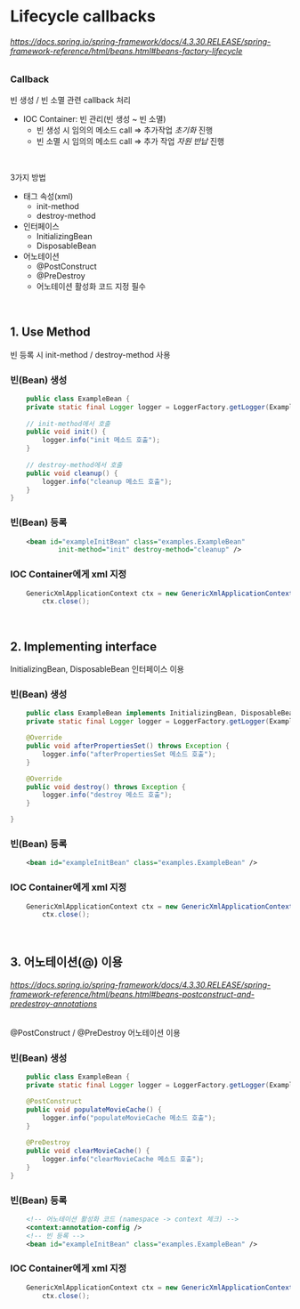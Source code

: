 # Lifecycle callbacks
###### https://docs.spring.io/spring-framework/docs/4.3.30.RELEASE/spring-framework-reference/html/beans.html#beans-factory-lifecycle

### Callback
빈 생성 / 빈 소멸 관련 callback 처리<br>
  - IOC Container: 빈 관리(빈 생성 ~ 빈 소멸)
    - 빈 생성 시 임의의 메소드 call => 추가작업 _초기화_ 진행
    - 빈 소멸 시 임의의 메소드 call => 추가 작업 _자원 반납_ 진행

<br>
  
3가지 방법
  - 태그 속성(xml)
    - init-method
    - destroy-method
  - 인터페이스
    - InitializingBean
    - DisposableBean
  - 어노테이션
    - @PostConstruct
    - @PreDestroy
    - 어노테이션 활성화 코드 지정 필수

<br>

## 1. Use Method
빈 등록 시 init-method / destroy-method 사용
 
### 빈(Bean) 생성
```java
    public class ExampleBean {
	private static final Logger logger = LoggerFactory.getLogger(ExampleBean.class); 
	
	// init-method에서 호출
	public void init() {
		logger.info("init 메소드 호출");
	}
	
	// destroy-method에서 호출
	public void cleanup() {
		logger.info("cleanup 메소드 호출");
	}
}
```

### 빈(Bean) 등록
```xml
    <bean id="exampleInitBean" class="examples.ExampleBean" 
			init-method="init" destroy-method="cleanup" />
```

### IOC Container에게 xml 지정
```java
    GenericXmlApplicationContext ctx = new GenericXmlApplicationContext("classpath:com/config/conf.xml");
		ctx.close();
```

<br>

## 2. Implementing interface
InitializingBean, DisposableBean 인터페이스 이용

### 빈(Bean) 생성
```java
    public class ExampleBean implements InitializingBean, DisposableBean {
	private static final Logger logger = LoggerFactory.getLogger(ExampleBean.class); 

	@Override
	public void afterPropertiesSet() throws Exception {
		logger.info("afterPropertiesSet 메소드 호출");
	}

	@Override
	public void destroy() throws Exception {
		logger.info("destroy 메소드 호출");
	}

}
```

### 빈(Bean) 등록
```xml
    <bean id="exampleInitBean" class="examples.ExampleBean" />
```

### IOC Container에게 xml 지정
```java
    GenericXmlApplicationContext ctx = new GenericXmlApplicationContext("classpath:com/config/conf.xml");
		ctx.close();
```

<br>

## 3. 어노테이션(@) 이용
###### https://docs.spring.io/spring-framework/docs/4.3.30.RELEASE/spring-framework-reference/html/beans.html#beans-postconstruct-and-predestroy-annotations
@PostConstruct / @PreDestroy 어노테이션 이용

### 빈(Bean) 생성
```java
    public class ExampleBean {
	private static final Logger logger = LoggerFactory.getLogger(ExampleBean.class); 

	@PostConstruct
	public void populateMovieCache() {
		logger.info("populateMovieCache 메소드 호출");
	}
	
	@PreDestroy
	public void clearMovieCache() {
		logger.info("clearMovieCache 메소드 호출");
	}
}
```

### 빈(Bean) 등록
```xml
    <!-- 어노테이션 활성화 코드 (namespace -> context 체크) -->
	<context:annotation-config />
    <!-- 빈 등록 -->
	<bean id="exampleInitBean" class="examples.ExampleBean" />
```

### IOC Container에게 xml 지정
```java
    GenericXmlApplicationContext ctx = new GenericXmlApplicationContext("classpath:com/config/conf.xml");
		ctx.close();
```